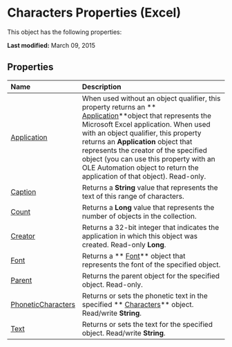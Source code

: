 
# Characters Properties (Excel)
This object has the following properties:

 **Last modified:** March 09, 2015


## Properties



|**Name**|**Description**|
|:-----|:-----|
| [Application](b67b835c-9324-04ed-4d7f-e1756e6fe7f8.md)|When used without an object qualifier, this property returns an  ** [Application](19b73597-5cf9-4f56-8227-b5211f657f6f.md)**object that represents the Microsoft Excel application. When used with an object qualifier, this property returns an  **Application** object that represents the creator of the specified object (you can use this property with an OLE Automation object to return the application of that object). Read-only.|
| [Caption](8724563d-2954-2141-de30-f5058912e060.md)|Returns a  **String** value that represents the text of this range of characters.|
| [Count](0fabbbe3-5c4a-c215-1bc0-201ee5971fb0.md)|Returns a  **Long** value that represents the number of objects in the collection.|
| [Creator](99eb693a-3b61-5cb2-2f61-e0ead578aa57.md)|Returns a 32-bit integer that indicates the application in which this object was created. Read-only  **Long**.|
| [Font](0e6ff63c-ba3e-eae2-85c6-a1e56ac61317.md)|Returns a  ** [Font](f4788ba4-1c4c-2f03-4d73-194bc9316825.md)** object that represents the font of the specified object.|
| [Parent](6c0dac76-03b6-8c55-1cb3-f88211c81f27.md)|Returns the parent object for the specified object. Read-only.|
| [PhoneticCharacters](05e5cfa5-aef8-c413-29e4-3c608bd4f953.md)|Returns or sets the phonetic text in the specified  ** [Characters](128c9ee4-8ba3-6d22-ad0f-9f20be1e24af.md)** object. Read/write **String**.|
| [Text](bf4461d6-5c22-5c36-cd61-ff0f0493a5e3.md)|Returns or sets the text for the specified object. Read/write  **String**.|
